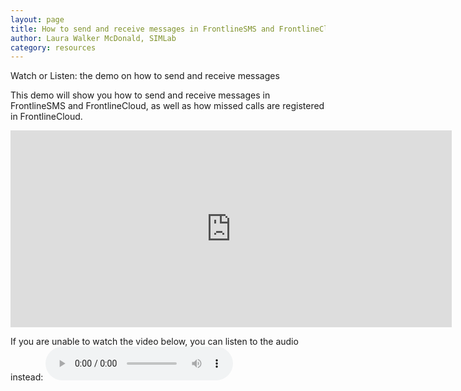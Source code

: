 ```yaml
---
layout: page
title: How to send and receive messages in FrontlineSMS and FrontlineCloud
author: Laura Walker McDonald, SIMLab
category: resources
---
```

Watch or Listen: the demo on how to send and receive messages

This demo will show you how to send and receive messages in FrontlineSMS and FrontlineCloud, as well as how missed calls are registered in FrontlineCloud.

<iframe width="706" height="315" src="https://www.youtube.com/embed/wE9Fs7HOklk" frameborder="0" allowfullscreen></iframe>

If you are unable to watch the video below, you can listen to the audio instead:
<audio controls>
  <source src="http://simlab.org/resources/coursem4cso/files/Sending%20and%20receiving%20messages_Audio.mp3" type="audio/mpeg">
Your browser does not support the audio element.
</audio>
